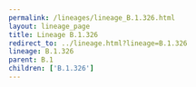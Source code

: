 ```yaml
---
permalink: /lineages/lineage_B.1.326.html
layout: lineage_page
title: Lineage B.1.326
redirect_to: ../lineage.html?lineage=B.1.326
lineage: B.1.326
parent: B.1
children: ['B.1.326']
---
```

